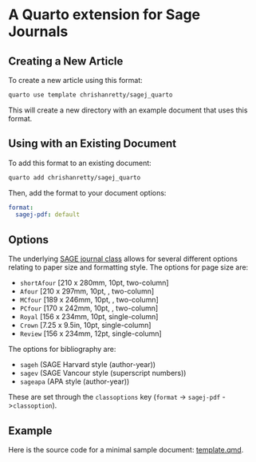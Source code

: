 
# A Quarto extension for Sage Journals

## Creating a New Article

To create a new article using this format:

```bash
quarto use template chrishanretty/sagej_quarto
```

This will create a new directory with an example document that uses this format.

## Using with an Existing Document

To add this format to an existing document:

```bash
quarto add chrishanretty/sagej_quarto
```

Then, add the format to your document options:

```yaml
format:
  sagej-pdf: default
```    

## Options

The underlying [SAGE journal
class](https://uk.sagepub.com/sites/default/files/sage_latex_template_4.zip)
allows for several different options relating to paper size and
formatting style. The options for page size are:

 - `shortAfour` [210 x 280mm, 10pt, two-column]
 - `Afour`      [210 x 297mm, 10pt, , two-column]
 - `MCfour`     [189 x 246mm, 10pt, , two-column]
 - `PCfour`     [170 x 242mm, 10pt, , two-column]
 - `Royal`      [156 x 234mm, 10pt, single-column]
 - `Crown`      [7.25 x 9.5in, 10pt, single-column]
 - `Review`     [156 x 234mm, 12pt, single-column]

The options for bibliography are:

 - `sageh`   (SAGE Harvard style (author-year))
 - `sagev`   (SAGE Vancour style (superscript numbers)) 
 - `sageapa` (APA style (author-year))
 
 These are set through the `classoptions` key (`format` -> `sagej-pdf` ->`classoption`).
 

## Example

Here is the source code for a minimal sample document:
[template.qmd](template.qmd).

